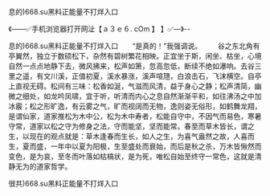 息的)668.su黑料正能量不打烊入口

《——✅手机浏览器打开网沚【ａ３ｅ６. cOm 】 】✅—》--

息的)668.su黑料正能量不打烊入口　　“是真的！”我强调说。
　　谷之东北角有亭翼然，独立于数硕松下，杂然有碧树繁花相映。正宜坐于斯，闲坐、枯坐，心境自然一点点地静下去，微风拂来，松声如箫，忽高忽低，断续不绝如瀑响。去谷三里之遥，有文川溪，正值初夏，溪水暴涨，溪声喧豗，白浪击石，飞沫横空。自亭上直视无碍。松间有三味：松香如涎，气滋而风清，益于身心之静；松声清简，幽微之细处，如龙吟凤啸，宜于听，听清而内心之息自然渐渐平和，如往沸汤之中加冰霰；松之形旷逸，有云雾之气，旷而视阔而无物，逸则姿无俗形，如鹤舞龙翔，是谓仙家，道家推松为木中公，松为木中寿者，松能自守中，不因气而易色，寒暑守常，道家以松之守为修身之法，守而能坚，坚而能常。春至而草木皆长，谓之生，以现在的观点就是：草木逢春而生长，如人之生，为喜气盎然之故，人喜而生，夏而盛，一年中以夏为阳极，生至盛处而衰始，而后是秋之杀，万木皆愀然而变色，是为哀，至冬而叶落如枯槁状，是为死，唯松自始至终守一常色，这就是清静无为的道家哲学。





很共)668.su黑料正能量不打烊入口
